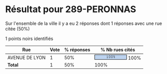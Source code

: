 # Résultat pour 289-PERONNAS

Sur l'ensemble de la ville il y a eu 2 réponses dont 1 réponses avec une rue citée (50%)

1 points noirs identifiés

| Rue | Vote | % réponses | % Nb rues cités|
|-----|------|------------|----------------|
| AVENUE DE LYON | 1 | 50% | <img src="../../img/bar_100.gif" />&nbsp;100%|
| **Total** | 1 | 50% | 100%|
